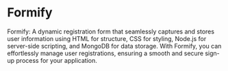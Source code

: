 # Formify
Formify: A dynamic registration form that seamlessly captures and stores user information using HTML for structure, CSS for styling, Node.js for server-side scripting, and MongoDB for data storage. With Formify, you can effortlessly manage user registrations, ensuring a smooth and secure sign-up process for your application.
